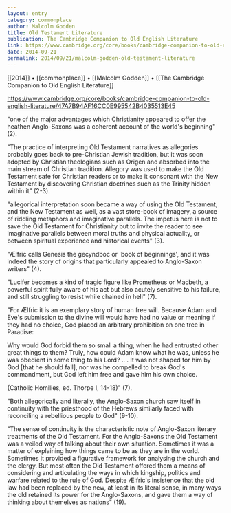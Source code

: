 ```yaml
---
layout: entry
category: commonplace
author: Malcolm Godden
title: Old Testament Literature
publication: The Cambridge Companion to Old English Literature
link: https://www.cambridge.org/core/books/cambridge-companion-to-old-english-literature/47A7B94AF16CC0E995542B4035513E45
date: 2014-09-21
permalink: 2014/09/21/malcolm-godden-old-testament-literature
---
```


[[2014]] • [[commonplace]] • [[Malcolm Godden]] • [[The Cambridge Companion to Old English Literature]]

https://www.cambridge.org/core/books/cambridge-companion-to-old-english-literature/47A7B94AF16CC0E995542B4035513E45

"one of the major advantages which Christianity appeared to offer the heathen Anglo-Saxons was a coherent account of the world's beginning" (2).

"The practice of interpreting Old Testament narratives as allegories probably goes back to pre-Christian Jewish tradition, but it was soon adopted by Christian theologians such as Origen and absorbed into the main stream of Christian tradition. Allegory was used to make the Old Testament safe for Christian readers or to make it consonant with the New Testament by discovering Christian doctrines such as the Trinity hidden within it" (2-3).

"allegorical interpretation soon became a way of using the Old Testament, and the New Testament as well, as a vast store-book of imagery, a source of riddling metaphors and imaginative parallels. The impetus here is not to save the Old Testament for Christianity but to invite the reader to see imaginative parallels between moral truths and physical actuality, or between spiritual experience and historical events" (3).

"Ælfric calls Genesis the gecyndboc or 'book of beginnings', and it was indeed the story of origins that particularly appealed to Anglo-Saxon writers" (4).

"Lucifer becomes a kind of tragic figure like Prometheus or Macbeth, a powerful spirit fully aware of his act but also acutely sensitive to his failure, and still struggling to resist while chained in hell" (7).

"For Ælfric it is an exemplary story of human free will. Because Adam and Eve's submission to the divine will would have had no value or meaning if they had no choice, God placed an arbitrary prohibition on one tree in Paradise: 

Why would God forbid them so small a thing, when he had entrusted other great things to them? Truly, how could Adam know what he was, unless he was obedient in some thing to his Lord? .. . It was not shaped for him by God [that he should fall], nor was he compelled to break God's commandment, but God left him free and gave him his own choice.

{Catholic Homilies, ed. Thorpe I, 14-18)" (7).

"Both allegorically and literally, the Anglo-Saxon church saw itself in continuity with the priesthood of the Hebrews similarly faced with reconciling a rebellious people to God" (9-10).

"The sense of continuity is the characteristic note of Anglo-Saxon literary treatments of the Old Testament. For the Anglo-Saxons the Old Testament was a veiled way of talking about their own situation. Sometimes it was a matter of explaining how things came to be as they are in the world. Sometimes it provided a figurative framework for analysing the church and the clergy. But most often the Old Testament offered them a means of considering and articulating the ways in which kingship, politics and warfare related to the rule of God. Despite Ælfric's insistence that the old law had been replaced by the new, at least in its literal sense, in many ways the old retained its power for the Anglo-Saxons, and gave them a way of thinking about themelves as nations" (19).

